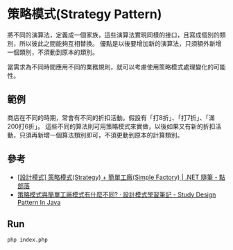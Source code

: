 # 策略模式(Strategy Pattern)
將不同的演算法，定義成一個家族，這些演算法實現同樣的接口，且寫成個別的類別，所以彼此之間能夠互相替換。
優點是以後要增加新的演算法，只須額外新增一個類別，不須動到原本的類別。

當需求為不同時間應用不同的業務規則，就可以考慮使用策略模式處理變化的可能性。

## 範例
商店在不同的時期，常會有不同的折扣活動。假設有「打8折」、「打7折」、「滿200打6折」。 
這些不同的算法則可用策略模式來實做，以後如果又有新的折扣活動，只須再新增一個算法類別即可，不須更動到原本的計算類別。

## 參考
- [[設計模式] 策略模式(Strategy) + 簡單工廠(Simple Factory) | .NET 隨筆 - 點部落](https://dotblogs.com.tw/atowngit/2010/02/07/13511)
- [策略模式與簡單工廠模式有什麼不同? · 設計模式學習筆記 - Study Design Pattern In Java](https://skyyen999.gitbooks.io/-study-design-pattern-in-java/content/strategySimpleFactory.html)

## Run
```
php index.php
```

